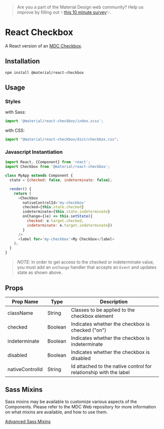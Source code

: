 >  Are you a part of the Material Design web community? Help us improve by filling out ✨<a href='https://bit.ly/materialwebsurvey'>this 10 minute survey</a>✨.

# React Checkbox

A React version of an [MDC Checkbox](https://github.com/material-components/material-components-web/tree/master/packages/mdc-checkbox).

## Installation

```
npm install @material/react-checkbox
```

## Usage

### Styles

with Sass:
```js
import '@material/react-checkbox/index.scss';
```

with CSS:
```js
import "@material/react-checkbox/dist/checkbox.css";
```

### Javascript Instantiation

```js
import React, {Component} from 'react';
import Checkbox from '@material/react-checkbox';

class MyApp extends Component {
  state = {checked: false, indeterminate: false};

  render() {
    return (
      <Checkbox
        nativeControlId='my-checkbox'
        checked={this.state.checked}
        indeterminate={this.state.indeterminate}
        onChange={(e) => this.setState({
          checked: e.target.checked,
          indeterminate: e.target.indeterminate})
        }
      />
      <label for='my-checkbox'>My Checkbox</label>
    );
  }
}
```

> _NOTE_: In order to get access to the checked or indeterminate value, you must add an `onChange` handler that accepts an `Event` and updates state as shown above.

## Props

Prop Name | Type | Description
--- | --- | ---
className | String | Classes to be applied to the checkbox element
checked | Boolean | Indicates whether the checkbox is checked ("on")
indeterminate | Boolean | Indicates whether the checkbox is indeterminate
disabled | Boolean | Indicates whether the checkbox is disabled
nativeControlId | String | Id attached to the native control for relationship with the label

## Sass Mixins

Sass mixins may be available to customize various aspects of the Components. Please refer to the
MDC Web repository for more information on what mixins are available, and how to use them.

[Advanced Sass Mixins](https://github.com/material-components/material-components-web/blob/master/packages/mdc-checkbox/README.md#sass-mixins)
